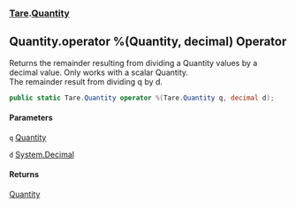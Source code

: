 ### [Tare](Tare.md 'Tare').[Quantity](Tare.Quantity.md 'Tare.Quantity')

## Quantity.operator %(Quantity, decimal) Operator

Returns the remainder resulting from dividing a Quantity values by a decimal value. Only works with a scalar Quantity.  
<returns>The remainder result from dividing q by d.</returns>

```csharp
public static Tare.Quantity operator %(Tare.Quantity q, decimal d);
```
#### Parameters

<a name='Tare.Quantity.op_Modulus(Tare.Quantity,decimal).q'></a>

`q` [Quantity](Tare.Quantity.md 'Tare.Quantity')

<a name='Tare.Quantity.op_Modulus(Tare.Quantity,decimal).d'></a>

`d` [System.Decimal](https://docs.microsoft.com/en-us/dotnet/api/System.Decimal 'System.Decimal')

#### Returns
[Quantity](Tare.Quantity.md 'Tare.Quantity')